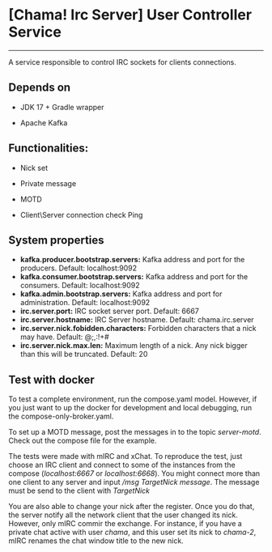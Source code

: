 # [Chama! Irc Server] User Controller Service
----------------------

A service responsible to control IRC sockets for clients connections.

## Depends on

- JDK 17 + Gradle wrapper

- Apache Kafka

## Functionalities:

- Nick set

- Private message

- MOTD

- Client\Server connection check Ping

## System properties

- **kafka.producer.bootstrap.servers:** Kafka address and port for the producers. Default: localhost:9092 
- **kafka.consumer.bootstrap.servers:** Kafka address and port for the consumers. Default: localhost:9092
- **kafka.admin.bootstrap.servers:** Kafka address and port for administration. Default: localhost:9092
- **irc.server.port:** IRC socket server port. Default: 6667
- **irc.server.hostname:** IRC Server hostname. Default: chama.irc.server
- **irc.server.nick.fobidden.characters:** Forbidden characters that a nick may have. Default: @;,:!+#
- **irc.server.nick.max.len:** Maximum length of a nick. Any nick bigger than this will be truncated. Default: 20

## Test with docker

To test a complete environment, run the compose.yaml model. However, if you just want to up the docker for development and local debugging, run the compose-only-broker.yaml.

To set up a MOTD message, post the messages in to the topic *server-motd*. Check out the compose file for the example.

The tests were made with mIRC and xChat. To reproduce the test, just choose an IRC client and connect to some of the instances from the compose (*localhost:6667* or *localhost:6668*). You might connect more than one client to any server and input */msg TargetNick message*. The message must be send to the client with *TargetNick*

You are also able to change your nick after the register. Once you do that, the server notify all the network client that the user changed its nick. However, only mIRC commir the exchange. For instance, if you have a private chat active with user *chama*, and this user set its nick to *chama-2*, mIRC renames the chat window title to the new nick.





